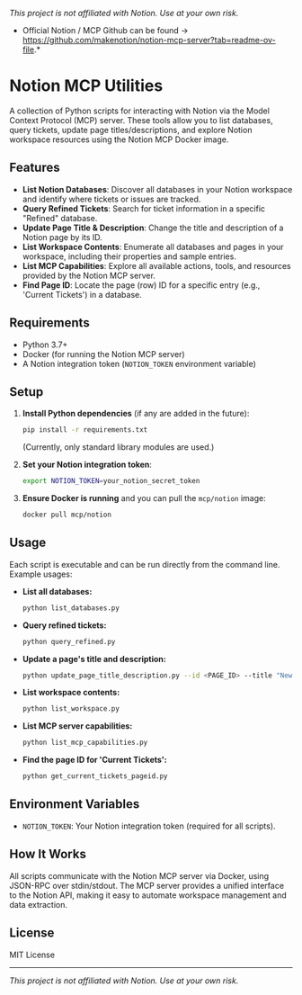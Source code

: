 *This project is not affiliated with Notion. Use at your own risk.*

* Official Notion / MCP Github can be found -> https://github.com/makenotion/notion-mcp-server?tab=readme-ov-file.*

# Notion MCP Utilities

A collection of Python scripts for interacting with Notion via the Model Context Protocol (MCP) server. These tools allow you to list databases, query tickets, update page titles/descriptions, and explore Notion workspace resources using the Notion MCP Docker image.

## Features

- **List Notion Databases**: Discover all databases in your Notion workspace and identify where tickets or issues are tracked.
- **Query Refined Tickets**: Search for ticket information in a specific "Refined" database.
- **Update Page Title & Description**: Change the title and description of a Notion page by its ID.
- **List Workspace Contents**: Enumerate all databases and pages in your workspace, including their properties and sample entries.
- **List MCP Capabilities**: Explore all available actions, tools, and resources provided by the Notion MCP server.
- **Find Page ID**: Locate the page (row) ID for a specific entry (e.g., 'Current Tickets') in a database.

## Requirements

- Python 3.7+
- Docker (for running the Notion MCP server)
- A Notion integration token (`NOTION_TOKEN` environment variable)

## Setup

1. **Install Python dependencies** (if any are added in the future):
   ```sh
   pip install -r requirements.txt
   ```
   (Currently, only standard library modules are used.)

2. **Set your Notion integration token**:
   ```sh
   export NOTION_TOKEN=your_notion_secret_token
   ```

3. **Ensure Docker is running** and you can pull the `mcp/notion` image:
   ```sh
   docker pull mcp/notion
   ```

## Usage

Each script is executable and can be run directly from the command line. Example usages:

- **List all databases:**
  ```sh
  python list_databases.py
  ```
- **Query refined tickets:**
  ```sh
  python query_refined.py
  ```
- **Update a page's title and description:**
  ```sh
  python update_page_title_description.py --id <PAGE_ID> --title "New Title" --description "New description"
  ```
- **List workspace contents:**
  ```sh
  python list_workspace.py
  ```
- **List MCP server capabilities:**
  ```sh
  python list_mcp_capabilities.py
  ```
- **Find the page ID for 'Current Tickets':**
  ```sh
  python get_current_tickets_pageid.py
  ```

## Environment Variables

- `NOTION_TOKEN`: Your Notion integration token (required for all scripts).

## How It Works

All scripts communicate with the Notion MCP server via Docker, using JSON-RPC over stdin/stdout. The MCP server provides a unified interface to the Notion API, making it easy to automate workspace management and data extraction.

## License

MIT License

---

*This project is not affiliated with Notion. Use at your own risk.*
